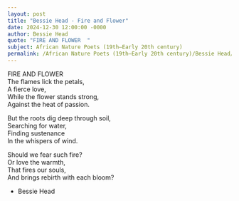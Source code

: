 ```yaml
---
layout: post
title: "Bessie Head - Fire and Flower"
date: 2024-12-30 12:00:00 -0000
author: Bessie Head
quote: "FIRE AND FLOWER  "
subject: African Nature Poets (19th–Early 20th century)
permalink: /African Nature Poets (19th–Early 20th century)/Bessie Head/Bessie Head - Fire and Flower
---
```


FIRE AND FLOWER  
The flames lick the petals,  
A fierce love,  
While the flower stands strong,  
Against the heat of passion.  

But the roots dig deep through soil,  
Searching for water,  
Finding sustenance  
In the whispers of wind.  

Should we fear such fire?  
Or love the warmth,  
That fires our souls,  
And brings rebirth with each bloom?  


- Bessie Head

